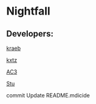 # Nightfall
## Developers:
[kraeb](https://discord.com/users/721608676783423499)
 
[kxtz](https://discord.com/users/952792525637312552)
 
[AC3](https://discord.com/users/917886650951008276)
 
[Stu](https://discord.com/users/879868861162324049)

commit Update README.mdicide

